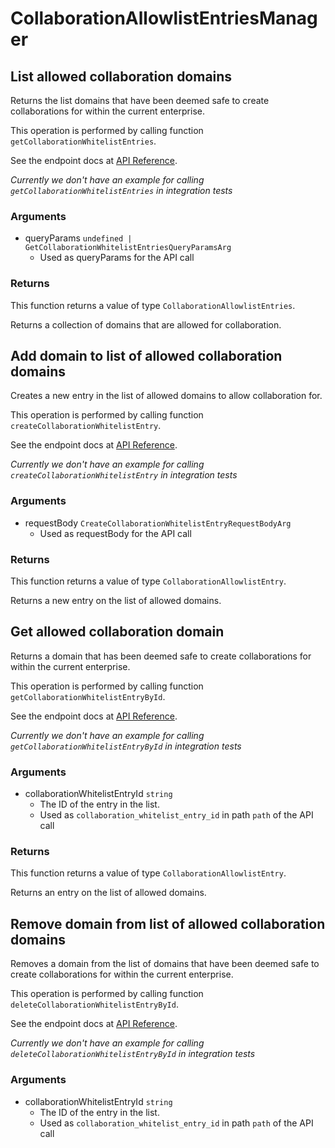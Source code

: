 # CollaborationAllowlistEntriesManager

## List allowed collaboration domains

Returns the list domains that have been deemed safe to create collaborations
for within the current enterprise.

This operation is performed by calling function `getCollaborationWhitelistEntries`.

See the endpoint docs at
[API Reference](https://developer.box.com/reference/get-collaboration-whitelist-entries/).

*Currently we don't have an example for calling `getCollaborationWhitelistEntries` in integration tests*

### Arguments

- queryParams `undefined | GetCollaborationWhitelistEntriesQueryParamsArg`
  - Used as queryParams for the API call


### Returns

This function returns a value of type `CollaborationAllowlistEntries`.

Returns a collection of domains that are allowed for collaboration.


## Add domain to list of allowed collaboration domains

Creates a new entry in the list of allowed domains to allow
collaboration for.

This operation is performed by calling function `createCollaborationWhitelistEntry`.

See the endpoint docs at
[API Reference](https://developer.box.com/reference/post-collaboration-whitelist-entries/).

*Currently we don't have an example for calling `createCollaborationWhitelistEntry` in integration tests*

### Arguments

- requestBody `CreateCollaborationWhitelistEntryRequestBodyArg`
  - Used as requestBody for the API call


### Returns

This function returns a value of type `CollaborationAllowlistEntry`.

Returns a new entry on the list of allowed domains.


## Get allowed collaboration domain

Returns a domain that has been deemed safe to create collaborations
for within the current enterprise.

This operation is performed by calling function `getCollaborationWhitelistEntryById`.

See the endpoint docs at
[API Reference](https://developer.box.com/reference/get-collaboration-whitelist-entries-id/).

*Currently we don't have an example for calling `getCollaborationWhitelistEntryById` in integration tests*

### Arguments

- collaborationWhitelistEntryId `string`
  - The ID of the entry in the list.
  - Used as `collaboration_whitelist_entry_id` in path `path` of the API call


### Returns

This function returns a value of type `CollaborationAllowlistEntry`.

Returns an entry on the list of allowed domains.


## Remove domain from list of allowed collaboration domains

Removes a domain from the list of domains that have been deemed safe to create
collaborations for within the current enterprise.

This operation is performed by calling function `deleteCollaborationWhitelistEntryById`.

See the endpoint docs at
[API Reference](https://developer.box.com/reference/delete-collaboration-whitelist-entries-id/).

*Currently we don't have an example for calling `deleteCollaborationWhitelistEntryById` in integration tests*

### Arguments

- collaborationWhitelistEntryId `string`
  - The ID of the entry in the list.
  - Used as `collaboration_whitelist_entry_id` in path `path` of the API call


